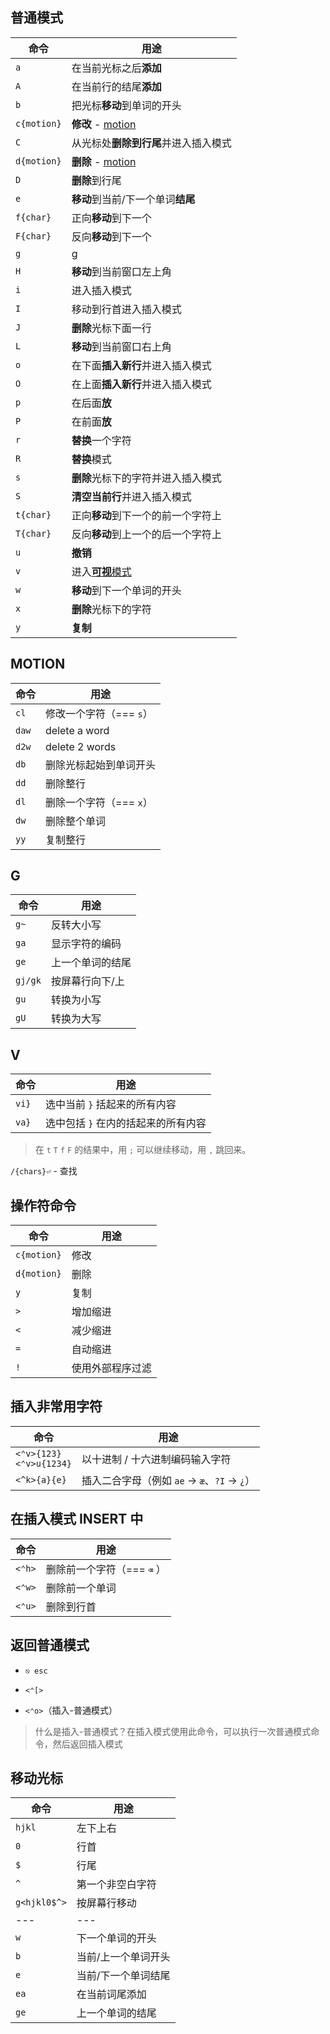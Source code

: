 ## 普通模式

| 命令        | 用途                                 |
| ----------- | ------------------------------------ |
| `a`         | 在当前光标之后**添加**               |
| `A`         | 在当前行的结尾**添加**               |
| `b`         | 把光标**移动**到单词的开头           |
| `c{motion}` | **修改** - [motion](#MOTION)         |
| `C`         | 从光标处**删除到行尾**并进入插入模式 |
| `d{motion}` | **删除** - [motion](#MOTION)         |
| `D`         | **删除**到行尾                       |
| `e`         | **移动**到当前/下一个单词**结尾**    |
| `f{char}`   | 正向**移动**到下一个                 |
| `F{char}`   | 反向**移动**到下一个                 |
| `g`         | [g](#G)                              |
| `H`         | **移动**到当前窗口左上角             |
| `i`         | 进入插入模式                         |
| `I`         | 移动到行首进入插入模式               |
| `J`         | **删除**光标下面一行                 |
| `L`         | **移动**到当前窗口右上角             |
| `o`         | 在下面**插入新行**并进入插入模式     |
| `O`         | 在上面**插入新行**并进入插入模式     |
| `p`         | 在后面**放**                         |
| `P`         | 在前面**放**                         |
| `r`         | **替换**一个字符                     |
| `R`         | **替换**模式                         |
| `s`         | **删除**光标下的字符并进入插入模式   |
| `S`         | **清空当前行**并进入插入模式         |
| `t{char}`   | 正向**移动**到下一个的前一个字符上   |
| `T{char}`   | 反向**移动**到上一个的后一个字符上   |
| `u`         | **撤销**                             |
| `v`         | 进入[**可视**模式](#V)               |
| `w`         | **移动**到下一个单词的开头           |
| `x`         | **删除**光标下的字符                 |
| `y`         | **复制**                             |

## MOTION

| 命令  | 用途                    |
| ----- | ----------------------- |
| `cl`  | 修改一个字符（=== `s`） |
| `daw` | delete a word           |
| `d2w` | delete 2 words          |
| `db`  | 删除光标起始到单词开头  |
| `dd`  | 删除整行                |
| `dl`  | 删除一个字符（=== `x`） |
| `dw`  | 删除整个单词            |
| `yy`  | 复制整行                |

## G

| 命令    | 用途             |
| ------- | ---------------- |
| `g~`    | 反转大小写       |
| `ga`    | 显示字符的编码   |
| `ge`    | 上一个单词的结尾 |
| `gj/gk` | 按屏幕行向下/上  |
| `gu`    | 转换为小写       |
| `gU`    | 转换为大写       |

## V

| 命令  | 用途                                |
| ----- | ----------------------------------- |
| `vi}` | 选中当前 `}` 括起来的所有内容       |
| `va}` | 选中包括 `}` 在内的括起来的所有内容 |

> 在 `t` `T` `f` `F` 的结果中，用 `;` 可以继续移动，用 `,` 跳回来。

`/{chars}⏎` - 查找

## 操作符命令

| 命令        | 用途             |
| ----------- | ---------------- |
| `c{motion}` | 修改             |
| `d{motion}` | 删除             |
| `y`         | 复制             |
| `>`         | 增加缩进         |
| `<`         | 减少缩进         |
| `=`         | 自动缩进         |
| `!`         | 使用外部程序过滤 |

## 插入非常用字符

| 命令                           | 用途                                          |
| ------------------------------ | --------------------------------------------- |
| `<⌃v>{123}`<br />`<⌃v>u{1234}` | 以十进制 / 十六进制编码输入字符               |
| `<^k>{a}{e}`                   | 插入二合字母（例如 `ae` -> `æ`、`?I` -> `¿`） |

## 在插入模式 INSERT 中

| 命令   | 用途                       |
| ------ | -------------------------- |
| `<⌃h>` | 删除前一个字符（=== `⌫` ） |
| `<⌃w>` | 删除前一个单词             |
| `<⌃u>` | 删除到行首                 |

## 返回普通模式

- `⎋ esc`

- `<⌃[>`

- `<⌃o>`（插入-普通模式）

> 什么是插入-普通模式？在插入模式使用此命令，可以执行一次普通模式命令，然后返回插入模式

## 移动光标

| 命令         | 用途                |
| ------------ | ------------------- |
| `hjkl`       | 左下上右            |
| `0`          | 行首                |
| `$`          | 行尾                |
| `^`          | 第一个非空白字符    |
| `g<hjkl0$^>` | 按屏幕行移动        |
| ---          | ---                 |
| `w`          | 下一个单词的开头    |
| `b`          | 当前/上一个单词开头 |
| `e`          | 当前/下一个单词结尾 |
| `ea`         | 在当前词尾添加      |
| `ge`         | 上一个单词的结尾    |

